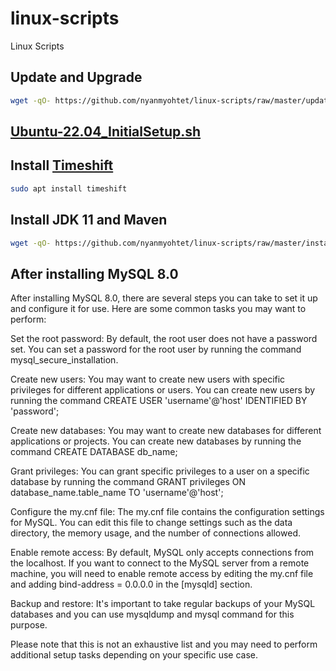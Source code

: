 # linux-scripts
Linux Scripts

## Update and Upgrade

```bash
wget -qO- https://github.com/nyanmyohtet/linux-scripts/raw/master/update_and_upgrade.sh | sh -
```

## [Ubuntu-22.04_InitialSetup.sh](https://gist.github.com/nyanmyohtet/005b4c008124142e5df8f83e6d8bd264)

## Install [Timeshift](https://teejeetech.com/timeshift/)

```sh
sudo apt install timeshift
```

## Install JDK 11 and Maven

```sh
wget -qO- https://github.com/nyanmyohtet/linux-scripts/raw/master/install_jdk_and_maven.sh | sh -
```

## After installing MySQL 8.0

After installing MySQL 8.0, there are several steps you can take to set it up and configure it for use. Here are some common tasks you may want to perform:

Set the root password: By default, the root user does not have a password set. You can set a password for the root user by running the command mysql_secure_installation.

Create new users: You may want to create new users with specific privileges for different applications or users. You can create new users by running the command CREATE USER 'username'@'host' IDENTIFIED BY 'password';

Create new databases: You may want to create new databases for different applications or projects. You can create new databases by running the command CREATE DATABASE db_name;

Grant privileges: You can grant specific privileges to a user on a specific database by running the command GRANT privileges ON database_name.table_name TO 'username'@'host';

Configure the my.cnf file: The my.cnf file contains the configuration settings for MySQL. You can edit this file to change settings such as the data directory, the memory usage, and the number of connections allowed.

Enable remote access: By default, MySQL only accepts connections from the localhost. If you want to connect to the MySQL server from a remote machine, you will need to enable remote access by editing the my.cnf file and adding bind-address = 0.0.0.0 in the [mysqld] section.

Backup and restore: It's important to take regular backups of your MySQL databases and you can use mysqldump and mysql command for this purpose.

Please note that this is not an exhaustive list and you may need to perform additional setup tasks depending on your specific use case.

